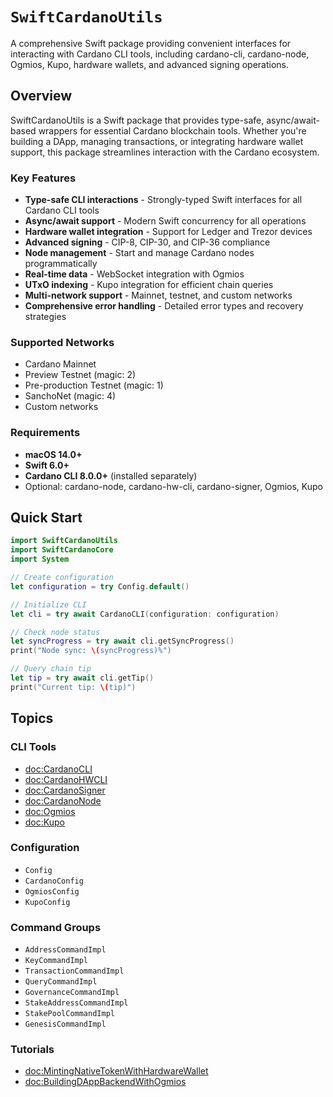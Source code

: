 # ``SwiftCardanoUtils``

A comprehensive Swift package providing convenient interfaces for interacting with Cardano CLI tools, including cardano-cli, cardano-node, Ogmios, Kupo, hardware wallets, and advanced signing operations.

## Overview

SwiftCardanoUtils is a Swift package that provides type-safe, async/await-based wrappers for essential Cardano blockchain tools. Whether you're building a DApp, managing transactions, or integrating hardware wallet support, this package streamlines interaction with the Cardano ecosystem.

### Key Features

- **Type-safe CLI interactions** - Strongly-typed Swift interfaces for all Cardano CLI tools
- **Async/await support** - Modern Swift concurrency for all operations
- **Hardware wallet integration** - Support for Ledger and Trezor devices
- **Advanced signing** - CIP-8, CIP-30, and CIP-36 compliance
- **Node management** - Start and manage Cardano nodes programmatically
- **Real-time data** - WebSocket integration with Ogmios
- **UTxO indexing** - Kupo integration for efficient chain queries
- **Multi-network support** - Mainnet, testnet, and custom networks
- **Comprehensive error handling** - Detailed error types and recovery strategies

### Supported Networks

- Cardano Mainnet
- Preview Testnet (magic: 2)
- Pre-production Testnet (magic: 1)
- SanchoNet (magic: 4)
- Custom networks

### Requirements

- **macOS 14.0+**
- **Swift 6.0+**
- **Cardano CLI 8.0.0+** (installed separately)
- Optional: cardano-node, cardano-hw-cli, cardano-signer, Ogmios, Kupo

## Quick Start

```swift
import SwiftCardanoUtils
import SwiftCardanoCore
import System

// Create configuration
let configuration = try Config.default()

// Initialize CLI
let cli = try await CardanoCLI(configuration: configuration)

// Check node status
let syncProgress = try await cli.getSyncProgress()
print("Node sync: \(syncProgress)%")

// Query chain tip
let tip = try await cli.getTip()
print("Current tip: \(tip)")
```

## Topics

### CLI Tools

- <doc:CardanoCLI>
- <doc:CardanoHWCLI>
- <doc:CardanoSigner>
- <doc:CardanoNode>
- <doc:Ogmios>
- <doc:Kupo>

### Configuration

- ``Config``
- ``CardanoConfig``
- ``OgmiosConfig``
- ``KupoConfig``

### Command Groups

- ``AddressCommandImpl``
- ``KeyCommandImpl``
- ``TransactionCommandImpl``
- ``QueryCommandImpl``
- ``GovernanceCommandImpl``
- ``StakeAddressCommandImpl``
- ``StakePoolCommandImpl``
- ``GenesisCommandImpl``

### Tutorials

- <doc:MintingNativeTokenWithHardwareWallet>
- <doc:BuildingDAppBackendWithOgmios>
